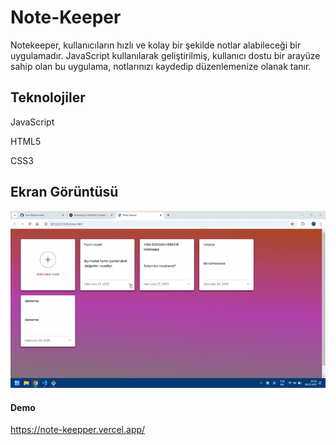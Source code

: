 <h1>Note-Keeper </h1>

Notekeeper, kullanıcıların hızlı ve kolay bir şekilde notlar alabileceği bir uygulamadır. JavaScript kullanılarak geliştirilmiş, kullanıcı dostu bir arayüze sahip olan bu uygulama, notlarınızı kaydedip düzenlemenize olanak tanır.

<h2>Teknolojiler</h2>

JavaScript

HTML5

CSS3

<h2>Ekran Görüntüsü</h2>

![](kayıt.gif)

<h4>Demo</h4>

https://note-keepper.vercel.app/
